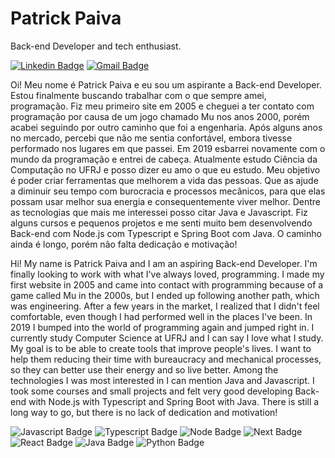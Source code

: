 # Patrick Paiva 

Back-end Developer and tech enthusiast.

[![Linkedin Badge](https://img.shields.io/badge/-Patrick%20Paiva-2867b2?style=flat-square&logo=Linkedin&logoColor=white&link=https://www.linkedin.com/in/patrick-paiva-11915023/)](https://www.linkedin.com/in/patrick-paiva-11915023/) 
[![Gmail Badge](https://img.shields.io/badge/-patrickpaiva88@gmail.com-D14836?style=flat-square&logo=Gmail&logoColor=white&link=mailto:patrickpaiva88@gmail.com)](mailto:patrickpaiva88@gmail.com)

Oi! Meu nome é Patrick Paiva e eu sou um aspirante a Back-end Developer. Estou finalmente buscando trabalhar com o que sempre amei, programação. Fiz meu primeiro site em 2005 e cheguei a ter contato com programação por causa de um jogo chamado Mu nos anos 2000, porém acabei seguindo por outro caminho que foi a engenharia. Após alguns anos no mercado, percebi que não me sentia confortável, embora tivesse performado nos lugares em que passei. Em 2019 esbarrei novamente com o mundo da programação e entrei de cabeça. Atualmente estudo Ciência da Computação no UFRJ e posso dizer eu amo o que eu estudo.
Meu objetivo é poder criar ferramentas que melhorem a vida das pessoas. Que as ajude a diminuir seu tempo com burocracia e processos mecânicos, para que elas possam usar melhor sua energia e consequentemente viver melhor.
Dentre as tecnologias que mais me interessei posso citar Java e Javascript. Fiz alguns cursos e pequenos projetos e me senti muito bem desenvolvendo Back-end com Node.js com Typescript e Spring Boot com Java. O caminho ainda é longo, porém não falta dedicação e motivação!


Hi! My name is Patrick Paiva and I am an aspiring Back-end Developer. I'm finally looking to work with what I've always loved, programming. I made my first website in 2005 and came into contact with programming because of a game called Mu in the 2000s, but I ended up following another path, which was engineering. After a few years in the market, I realized that I didn't feel comfortable, even though I had performed well in the places I've been. In 2019 I bumped into the world of programming again and jumped right in. I currently study Computer Science at UFRJ and I can say I love what I study.
My goal is to be able to create tools that improve people's lives. I want to help them reducing their time with bureaucracy and mechanical processes, so they can better use their energy and so live better.
Among the technologies I was most interested in I can mention Java and Javascript. I took some courses and small projects and felt very good developing Back-end with Node.js with Typescript and Spring Boot with Java. There is still a long way to go, but there is no lack of dedication and motivation!

![Javascript Badge](https://img.shields.io/badge/JavaScript-323330?style=for-the-badge&logo=javascript&logoColor=F7DF1E)
![Typescript Badge](https://img.shields.io/badge/TypeScript-007ACC?style=for-the-badge&logo=typescript&logoColor=white)
![Node Badge](https://img.shields.io/badge/Node.js-339933?style=for-the-badge&logo=nodedotjs&logoColor=white)
![Next Badge](https://img.shields.io/badge/next.js-000000?style=for-the-badge&logo=nextdotjs&logoColor=white)
![React Badge](https://img.shields.io/badge/React-20232A?style=for-the-badge&logo=react&logoColor=61DAFB)
![Java Badge](https://img.shields.io/badge/Java-ED8B00?style=for-the-badge&logo=java&logoColor=white)
![Python Badge](https://img.shields.io/badge/Python-FFD43B?style=for-the-badge&logo=python&logoColor=darkgreen)


